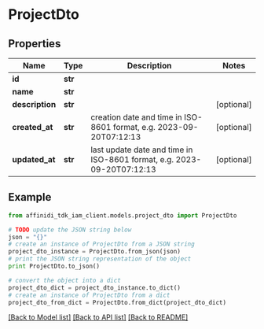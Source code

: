 # ProjectDto

## Properties

| Name            | Type    | Description                                                            | Notes      |
| --------------- | ------- | ---------------------------------------------------------------------- | ---------- |
| **id**          | **str** |                                                                        |
| **name**        | **str** |                                                                        |
| **description** | **str** |                                                                        | [optional] |
| **created_at**  | **str** | creation date and time in ISO-8601 format, e.g. 2023-09-20T07:12:13    | [optional] |
| **updated_at**  | **str** | last update date and time in ISO-8601 format, e.g. 2023-09-20T07:12:13 | [optional] |

## Example

```python
from affinidi_tdk_iam_client.models.project_dto import ProjectDto

# TODO update the JSON string below
json = "{}"
# create an instance of ProjectDto from a JSON string
project_dto_instance = ProjectDto.from_json(json)
# print the JSON string representation of the object
print ProjectDto.to_json()

# convert the object into a dict
project_dto_dict = project_dto_instance.to_dict()
# create an instance of ProjectDto from a dict
project_dto_from_dict = ProjectDto.from_dict(project_dto_dict)
```

[[Back to Model list]](../README.md#documentation-for-models) [[Back to API list]](../README.md#documentation-for-api-endpoints) [[Back to README]](../README.md)

